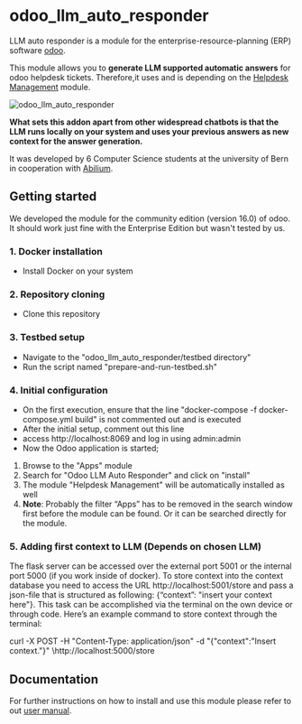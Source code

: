 # odoo_llm_auto_responder

LLM auto responder is a module for the enterprise-resource-planning (ERP) software [odoo](https://www.odoo.com).

This module allows you to **generate LLM supported automatic answers** for odoo helpdesk tickets. 
Therefore,it uses and is depending on the [Helpdesk Management](https://github.com/OCA/helpdesk/tree/16.0) module. 

![odoo_llm_auto_responder](https://github.com/Abilium-GmbH/odoo_llm_auto_responder/assets/160774626/eaf18624-fc7a-4606-8807-c723bb2f4b91)


**What sets this addon apart from other widespread chatbots is that the LLM runs locally on your system and
uses your previous answers as new context for the answer generation.**

It was developed by 6 Computer Science students at the university of Bern in cooperation with [Abilium](https://www.abilium.com/).

## Getting started

We developed the module for the community edition (version 16.0) of odoo.
It should work just fine with the Enterprise Edition but wasn't tested by us.

### 1. Docker installation
- Install Docker on your system


### 2. Repository cloning
- Clone this repository


### 3. Testbed setup
- Navigate to the "odoo_llm_auto_responder/testbed directory"
- Run the script named "prepare-and-run-testbed.sh"


### 4. Initial configuration
- On the first execution, ensure that the line "docker-compose -f docker-compose.yml build" is not commented
out and is executed
- After the initial setup, comment out this line
- access http://localhost:8069 and log in using admin:admin
- Now the Odoo application is started;
1. Browse to the "Apps" module
2. Search for "Odoo LLM Auto Responder" and click on "install"
3. The module "Helpdesk Management" will be automatically installed as well
4. **Note**: Probably the filter “Apps” has to be removed in the search window first before the module can be found.
Or it can be searched directly for the module.


### 5. Adding first context to LLM (Depends on chosen LLM)
The flask server can be accessed over the external port 5001 or the internal port 5000 (if you work inside of docker).
To store context into the context database you need to access the URL http://localhost:5001/store
and pass a json-file that is structured as following: {“context”: "insert your context here"}.
This task can be accomplished via the terminal on the own device or through code.
Here’s an example command to store context through the terminal:

curl -X POST -H "Content-Type: application/json" -d "{"context":"Insert context."}" \http://localhost:5000/store




## Documentation
For further instructions on how to install and use this module please refer to out [user manual](./Manual.pdf).
